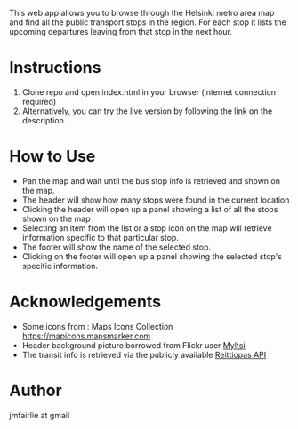 
This web app allows you to browse through the Helsinki metro area map and find all the public transport stops in the region. For each stop it lists the upcoming departures leaving from that stop in the next hour.

Instructions
=============
1. Clone repo and open index.html in your browser (internet connection required)
2. Alternatively, you can try the live version by following the link on the description.


How to Use
===========
- Pan the map and wait until the bus stop info is retrieved and shown on the map.
- The header will show how many stops were found in the current location
- Clicking the header will open up a panel showing a list of all the stops shown on the map
- Selecting an item from the list or a stop icon on the map will retrieve information specific to that particular stop.
- The footer will show the name of the selected stop.
- Clicking on the footer will open up a panel showing the selected stop's specific information.

Acknowledgements
================
* Some icons from : Maps Icons Collection https://mapicons.mapsmarker.com
* Header background picture borrowed from Flickr user [Myltsi](https://www.flickr.com/photos/110406656@N06/12535344773/in/photolist-k6GVh2-t72dGs-d5DpDo-d5Du6y-px2yEF-oQfSe9-q2bQob-f2Vz35-j6shJD-zCR7AP-e4Z6i9-uDqN37-9M9k3D-j4FkVN-o9mm84-iVnTCt-puiV9P-mQg1aA-dPMT4y-n8Uuz5-2n5bRu-4zpkhZ-62gdHj-5ky6fh-5VQu4v-wukNgK-8DFh1s-xYmTTZ-5y1TyG-4odrN3-MBZyD-abNQ7N-ycpkoQ-7TpXgn-pR19Tg-3mYSR-5ktY18-rKTKuq-vrXGwG-4YeTZQ-8Mci3L-pPK9oy-dUYkKZ-dUYfJK-dV4TG3-dSvd56-74eL28-519k1H-6KyvJf-Aby7sb)
* The transit info is retrieved via the publicly available [Reittiopas API](https://digitransit.fi/en/developers/apis/1-routing-api/)

Author
=======
jmfairlie at gmail

